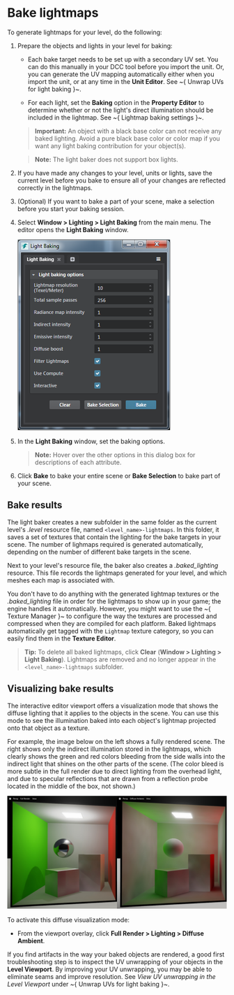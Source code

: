 # Bake lightmaps

To generate lightmaps for your level, do the following:

1.	Prepare the objects and lights in your level for baking:

	- Each bake target needs to be set up with a secondary UV set. You can do this manually in your DCC tool before you import the unit. Or, you can generate the UV mapping automatically either when you import the unit, or at any time in the **Unit Editor**. See ~{ Unwrap UVs for light baking }~.

	- For each light, set the **Baking** option in the **Property Editor** to determine whether or not the light's direct illumination should be included in the lightmap. See ~{ Lightmap baking settings }~.

	>**Important:** An object with a black base color can not receive any baked lighting. Avoid a pure black base color or color map if you want any light baking contribution for your object(s).

	>**Note:** The light baker does not support box lights.

1.	If you have made any changes to your level, units or lights, save the current level before you bake to ensure all of your changes are reflected correctly in the lightmaps.

1.	(Optional) If you want to bake a part of your scene, make a selection before you start your baking session.

1.	Select **Window > Lighting > Light Baking** from the main menu. The editor opens the **Light Baking** window.

	![Light baker settings](../../../images/bake_lightmaps_stingray.png)

1.	In the **Light Baking** window, set the baking options.

	> **Note:** Hover over the other options in this dialog box for descriptions of each attribute.

1.	Click **Bake** to bake your entire scene or **Bake Selection** to bake part of your scene.

## Bake results

The light baker creates a new subfolder in the same folder as the current level's *.level* resource file, named `<level_name>-lightmaps`. In this folder, it saves a set of textures that contain the lighting for the bake targets in your scene. The number of lighmaps required is generated automatically, depending on the number of different bake targets in the scene.

Next to your level's resource file, the baker also creates a *.baked_lighting* resource. This file records the lightmaps generated for your level, and which meshes each map is associated with.

You don't have to do anything with the generated lightmap textures or the *.baked_lighting* file in order for the lightmaps to show up in your game; the engine handles it automatically. However, you might want to use the ~{ Texture Manager }~ to configure the way the textures are processed and compressed when they are compiled for each platform. Baked lightmaps automatically get tagged with the `Lightmap` texture category, so you can easily find them in the **Texture Editor**.

>**Tip:** To delete all baked lightmaps, click **Clear** (**Window > Lighting > Light Baking**). Lightmaps are removed and no longer appear in the `<level_name>-lightmaps` subfolder.

## Visualizing bake results

The interactive editor viewport offers a visualization mode that shows the diffuse lighting that it applies to the objects in the scene. You can use this mode to see the illumination baked into each object's lightmap projected onto that object as a texture.

For example, the image below on the left shows a fully rendered scene. The right shows only the indirect illumination stored in the lightmaps, which clearly shows the green and red colors bleeding from the side walls into the indirect light that shines on the other parts of the scene. (The color bleed is more subtle in the full render due to direct lighting from the overhead light, and due to specular reflections that are drawn from a reflection probe located in the middle of the box, not shown.)

![Visualizing bake results](../../../images/baked_light_visualization.jpg)

To activate this diffuse visualization mode:

-	From the viewport overlay, click **Full Render > Lighting > Diffuse Ambient**.

If you find artifacts in the way your baked objects are rendered, a good first troubleshooting step is to inspect the UV unwrapping of your objects in the **Level Viewport**. By improving your UV unwrapping, you may be able to eliminate seams and improve resolution. See *View UV unwrapping in the Level Viewport* under ~{ Unwrap UVs for light baking }~.
